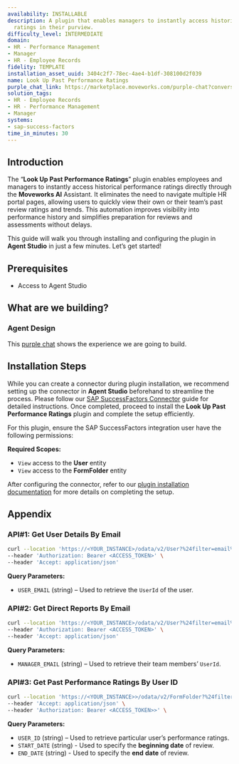 ```yaml
---
availability: INSTALLABLE
description: A plugin that enables managers to instantly access historical performance
  ratings in their purview.
difficulty_level: INTERMEDIATE
domain:
- HR - Performance Management
- Manager
- HR - Employee Records
fidelity: TEMPLATE
installation_asset_uuid: 3404c2f7-78ec-4ae4-b1df-308100d2f039
name: Look Up Past Performance Ratings
purple_chat_link: https://marketplace.moveworks.com/purple-chat?conversation=%7B%22messages%22%3A%5B%7B%22role%22%3A%22user%22%2C%22parts%22%3A%5B%7B%22richText%22%3A%22Show+me+past+performance+ratings+for+Chris%22%7D%5D%7D%2C%7B%22role%22%3A%22assistant%22%2C%22parts%22%3A%5B%7B%22reasoningSteps%22%3A%5B%7B%22status%22%3A%22success%22%2C%22richText%22%3A%22User+wants+to+see+performance+ratings+for+%27Chris%27.%22%7D%2C%7B%22status%22%3A%22success%22%2C%22richText%22%3A%22Searching+for+direct+reports+named+%27Chris%27+in+%3Cb+xmlns%3D%5C%22http%3A%2F%2Fwww.w3.org%2F1999%2Fxhtml%5C%22%3ESAP+SuccessFactors%3C%2Fb%3E.%22%7D%2C%7B%22status%22%3A%22pending%22%2C%22richText%22%3A%22Found+multiple+matches.+Asking+user+for+clarification.%22%7D%5D%7D%2C%7B%22richText%22%3A%22%3Cp+xmlns%3D%5C%22http%3A%2F%2Fwww.w3.org%2F1999%2Fxhtml%5C%22%3EI+found+a+few+people+named+Chris+in+your+reporting+line.+Which+one+did+you+mean%3F%3C%2Fp%3E%22%7D%5D%7D%2C%7B%22role%22%3A%22user%22%2C%22parts%22%3A%5B%7B%22richText%22%3A%22Chris+Jones%22%7D%5D%7D%2C%7B%22role%22%3A%22assistant%22%2C%22parts%22%3A%5B%7B%22richText%22%3A%22%3Cp+xmlns%3D%5C%22http%3A%2F%2Fwww.w3.org%2F1999%2Fxhtml%5C%22%3EGreat.+Do+you+want+to+see+all+past+ratings+for+Chris+Jones%2C+or+for+a+specific+period%3F%3C%2Fp%3E%22%7D%5D%7D%2C%7B%22role%22%3A%22user%22%2C%22parts%22%3A%5B%7B%22richText%22%3A%22Last+3+Cycles%22%7D%5D%7D%2C%7B%22role%22%3A%22assistant%22%2C%22parts%22%3A%5B%7B%22reasoningSteps%22%3A%5B%7B%22status%22%3A%22success%22%2C%22richText%22%3A%22User+selected+%27Chris+Jones%27.%22%7D%2C%7B%22status%22%3A%22success%22%2C%22richText%22%3A%22User+requested+ratings+for+the+%27Last+3+Cycles%27.%22%7D%2C%7B%22status%22%3A%22pending%22%2C%22richText%22%3A%22Fetching+performance+ratings+for+Chris+Jones+from+%3Cb+xmlns%3D%5C%22http%3A%2F%2Fwww.w3.org%2F1999%2Fxhtml%5C%22%3ESAP+SuccessFactors%3C%2Fb%3E.%22%7D%5D%7D%2C%7B%22richText%22%3A%22%3Cp+xmlns%3D%5C%22http%3A%2F%2Fwww.w3.org%2F1999%2Fxhtml%5C%22%3EHere+are+the+last+three+performance+ratings+for+Chris+Jones%3A%3C%2Fp%3E%3Cul+xmlns%3D%5C%22http%3A%2F%2Fwww.w3.org%2F1999%2Fxhtml%5C%22%3E%3Cli%3E%3Cb%3E2023+H2%3A%3C%2Fb%3E+4.5+-+Exceeds+Expectations%3C%2Fli%3E%3Cli%3E%3Cb%3E2023+H1%3A%3C%2Fb%3E+4.0+-+Meets+Expectations%3C%2Fli%3E%3Cli%3E%3Cb%3E2022+H2%3A%3C%2Fb%3E+4.2+-+Meets+Expectations%3C%2Fli%3E%3C%2Ful%3E%22%7D%2C%7B%22citations%22%3A%5B%7B%22connectorName%22%3A%22sap-successfactors%22%2C%22citationTitle%22%3A%22Chris+Jones%22%7D%5D%7D%5D%7D%5D%7D
solution_tags:
- HR - Employee Records
- HR - Performance Management
- Manager
systems:
- sap-success-factors
time_in_minutes: 30
---
```


## Introduction

The “**Look Up Past Performance Ratings**” plugin enables employees and managers to instantly access historical performance ratings directly through the **Moveworks AI** Assistant. It eliminates the need to navigate multiple HR portal pages, allowing users to quickly view their own or their team’s past review ratings and trends. This automation improves visibility into performance history and simplifies preparation for reviews and assessments without delays.

This guide will walk you through installing and configuring the plugin in **Agent Studio** in just a few minutes. Let’s get started!

## **Prerequisites**

- Access to Agent Studio

## **What are we building?**

### Agent Design

This [purple chat](https://marketplace.moveworks.com/purple-chat?conversation=%7B%22messages%22%3A%5B%7B%22role%22%3A%22user%22%2C%22parts%22%3A%5B%7B%22richText%22%3A%22Show+me+past+performance+ratings+for+Chris%22%7D%5D%7D%2C%7B%22role%22%3A%22assistant%22%2C%22parts%22%3A%5B%7B%22reasoningSteps%22%3A%5B%7B%22status%22%3A%22success%22%2C%22richText%22%3A%22User+wants+to+see+performance+ratings+for+%27Chris%27.%22%7D%2C%7B%22status%22%3A%22success%22%2C%22richText%22%3A%22Searching+for+direct+reports+named+%27Chris%27+in+%3Cb+xmlns%3D%5C%22http%3A%2F%2Fwww.w3.org%2F1999%2Fxhtml%5C%22%3ESAP+SuccessFactors%3C%2Fb%3E.%22%7D%2C%7B%22status%22%3A%22pending%22%2C%22richText%22%3A%22Found+multiple+matches.+Asking+user+for+clarification.%22%7D%5D%7D%2C%7B%22richText%22%3A%22%3Cp+xmlns%3D%5C%22http%3A%2F%2Fwww.w3.org%2F1999%2Fxhtml%5C%22%3EI+found+a+few+people+named+Chris+in+your+reporting+line.+Which+one+did+you+mean%3F%3C%2Fp%3E%22%7D%5D%7D%2C%7B%22role%22%3A%22user%22%2C%22parts%22%3A%5B%7B%22richText%22%3A%22Chris+Jones%22%7D%5D%7D%2C%7B%22role%22%3A%22assistant%22%2C%22parts%22%3A%5B%7B%22richText%22%3A%22%3Cp+xmlns%3D%5C%22http%3A%2F%2Fwww.w3.org%2F1999%2Fxhtml%5C%22%3EGreat.+Do+you+want+to+see+all+past+ratings+for+Chris+Jones%2C+or+for+a+specific+period%3F%3C%2Fp%3E%22%7D%5D%7D%2C%7B%22role%22%3A%22user%22%2C%22parts%22%3A%5B%7B%22richText%22%3A%22Last+3+Cycles%22%7D%5D%7D%2C%7B%22role%22%3A%22assistant%22%2C%22parts%22%3A%5B%7B%22reasoningSteps%22%3A%5B%7B%22status%22%3A%22success%22%2C%22richText%22%3A%22User+selected+%27Chris+Jones%27.%22%7D%2C%7B%22status%22%3A%22success%22%2C%22richText%22%3A%22User+requested+ratings+for+the+%27Last+3+Cycles%27.%22%7D%2C%7B%22status%22%3A%22pending%22%2C%22richText%22%3A%22Fetching+performance+ratings+for+Chris+Jones+from+%3Cb+xmlns%3D%5C%22http%3A%2F%2Fwww.w3.org%2F1999%2Fxhtml%5C%22%3ESAP+SuccessFactors%3C%2Fb%3E.%22%7D%5D%7D%2C%7B%22richText%22%3A%22%3Cp+xmlns%3D%5C%22http%3A%2F%2Fwww.w3.org%2F1999%2Fxhtml%5C%22%3EHere+are+the+last+three+performance+ratings+for+Chris+Jones%3A%3C%2Fp%3E%3Cul+xmlns%3D%5C%22http%3A%2F%2Fwww.w3.org%2F1999%2Fxhtml%5C%22%3E%3Cli%3E%3Cb%3E2023+H2%3A%3C%2Fb%3E+4.5+-+Exceeds+Expectations%3C%2Fli%3E%3Cli%3E%3Cb%3E2023+H1%3A%3C%2Fb%3E+4.0+-+Meets+Expectations%3C%2Fli%3E%3Cli%3E%3Cb%3E2022+H2%3A%3C%2Fb%3E+4.2+-+Meets+Expectations%3C%2Fli%3E%3C%2Ful%3E%22%7D%2C%7B%22citations%22%3A%5B%7B%22connectorName%22%3A%22sap-successfactors%22%2C%22citationTitle%22%3A%22Chris+Jones%22%7D%5D%7D%5D%7D%5D%7D) shows the experience we are going to build.

## Installation Steps

While you can create a connector during plugin installation, we recommend setting up the connector in **Agent Studio** beforehand to streamline the process. Please follow our [SAP SuccessFactors Connector](https://marketplace.moveworks.com/connectors/sap-success-factors#how-to-implement) guide for detailed instructions. Once completed, proceed to install the **Look Up Past Performance Ratings** plugin and complete the setup efficiently.

For this plugin, ensure the SAP SuccessFactors integration user have the following permissions:

**Required Scopes:**

- `View` access to the **User** entity
- `View` access to the **FormFolder** entity

After configuring the connector, refer to our [plugin installation documentation](https://help.moveworks.com/docs/ai-agent-marketplace-installation) for more details on completing the setup.

## **Appendix**

### API#1:  Get User Details By Email

```bash
curl --location 'https://<YOUR_INSTANCE>/odata/v2/User?%24filter=email%20eq%20%27{{USER_EMAIL}}%27&%24select=userId%2Cusername' \
--header 'Authorization: Bearer <ACCESS_TOKEN>' \
--header 'Accept: application/json'
```

**Query Parameters:**

- `USER_EMAIL` (string) – Used to retrieve the `UserId` of the user.

### API#2:  Get Direct Reports By Email

```bash
curl --location 'https://<YOUR_INSTANCE>/odata/v2/User?%24filter=email%20eq%20%27{{MANAGER_EMAIL}}%27&%24expand=directReports&%24select=userId%2Cemail%2CdisplayName%2CdirectReports%2FuserId%2CdirectReports%2FdisplayName%2CdirectReports%2Femail%2CdirectReports%2Ftitle%2CdirectReports%2Fdepartment%2CdirectReports%2Flocation%2CdirectReports%2FbusinessPhone%2CdirectReports%2Fcity%2CdirectReports%2FhireDate%2CdirectReports%2FemployeeClass%2CdirectReports%2Fstatus' \
--header 'Authorization: Bearer <ACCESS_TOKEN>' \
--header 'Accept: application/json'
```

**Query Parameters:**

- `MANAGER_EMAIL` (string) – Used to retrieve their team members’ `UserId`.

### API#3: Get Past Performance Ratings By User ID

```bash
curl --location 'https://<YOUR_INSTANCE>>/odata/v2/FormFolder?%24filter=userId%20eq%20%27{{USER_ID}}%27%20and%20folderName%20eq%20%27Completed%27%20and%20forms%2FformHeader%2FformReviewEndDate%20ge%20datetime%27{{START_DATE}}%27%20and%20forms%2FformHeader%2FformReviewEndDate%20le%20datetime%27{{END_DATE}}%27&%24expand=forms%2C%20forms%2FformHeader&%24select=userId%2CfolderName%20%2Cforms%2FformHeader%2Frating%2Cforms%2FformHeader%2FformTitle%2Cforms%2FformHeader%2FformTemplateType%2Cforms%2FformHeader%2FformReviewStartDate%2Cforms%2FformHeader%2FformReviewEndDate%2Cforms%2FformHeader%2FisRated' \
--header 'Accept: application/json' \
--header 'Authorization: Bearer <ACCESS_TOKEN>>' \
```

**Query Parameters:**

- `USER_ID` (string) – Used to retrieve particular user’s performance ratings.
- `START_DATE` (string) - Used to specify the **beginning date** of review.
- `END_DATE` (string) - Used to specify the **end** **date** of review.